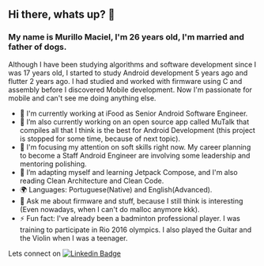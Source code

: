 ## Hi there, whats up? 👋

### My name is Murillo Maciel, I'm 26 years old, I'm married and father of dogs.

Although I have been studying algorithms and software development since I was 17 years old, I started to study Android development 5 years ago and flutter 2 years ago. 
I had studied and worked with firmware using C and assembly before I discovered Mobile development. Now I'm passionate for mobile and can't see me doing anything else.

- 🏢 I'm currently working at iFood as Senior Android Software Engineer.
- 🔭 I’m also currently working on an open source app called MuTalk that compiles all that I think is the best for Android Development (this project is stopped for some time, because of next topic).
- 🌱 I'm focusing my attention on soft skills right now. My career planning to become a Staff Android Engineer are involving some leadership and mentoring polishing.
- 🌱 I’m adapting myself and learning Jetpack Compose, and I'm also reading Clean Architecture and Clean Code.
- 🌍 Languages: Portuguese(Native) and English(Advanced).
- 💬 Ask me about firmware and stuff, because I still think is interesting (Even nowadays, when I can't do malloc anymore kkk).
- ⚡ Fun fact: I've already been a badminton professional player. I was training to participate in Rio 2016 olympics. I also played the Guitar and the Violin when I was a teenager.

Lets connect on [![Linkedin Badge](https://img.shields.io/badge/-LinkedIn-blue?style=flat-square&logo=Linkedin&logoColor=white&link=https://www.linkedin.com/in/edwylugo/)](https://www.linkedin.com/in/murillo-minuscoli-maciel-173412157/)
